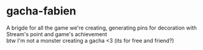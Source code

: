 # gacha-fabien

A brigde for all the game we're creating, generating pins for decoration with Stream's point and game's achievement  
btw I'm not a monster creating a gacha <3 (its for free and friend?)
